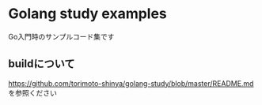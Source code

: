 # Golang study examples
Go入門時のサンプルコード集です

## buildについて
https://github.com/torimoto-shinya/golang-study/blob/master/README.md を参照ください
